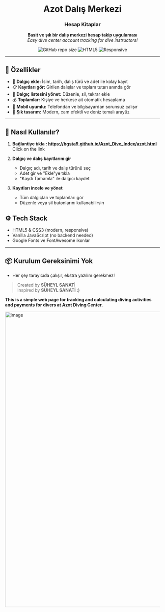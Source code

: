 <h1 align="center">Azot Dalış Merkezi</h1>
<h3 align="center">Hesap Kitaplar</h3>
<p align="center">
  <b> Basit ve şık bir dalış merkezi hesap takip uygulaması</b><br>
  <i>Easy dive center account tracking for dive instructors!</i>
</p>

<p align="center">
  <img alt="GitHub repo size" src="https://img.shields.io/github/repo-size/YOUR_GITHUB_USERNAME/YOUR_REPO_NAME?color=00a8e8&style=flat-square">
  <img alt="HTML5" src="https://img.shields.io/badge/Made%20with-HTML5-orange?logo=html5&logoColor=white&style=flat-square">
  <img alt="Responsive" src="https://img.shields.io/badge/Responsive-Yes-brightgreen?style=flat-square">
</p>

---

## 🌊 Özellikler

- 👤 **Dalgıç ekle:** İsim, tarih, dalış türü ve adet ile kolay kayıt
- 📋 **Kayıtları gör:** Girilen dalışlar ve toplam tutarı anında gör
- 🧾 **Dalgıç listesini yönet:** Düzenle, sil, tekrar ekle
- 💰 **Toplamlar:** Kişiye ve herkese ait otomatik hesaplama
- 📱 **Mobil uyumlu:** Telefondan ve bilgisayardan sorunsuz çalışır
- 🎨 **Şık tasarım:** Modern, cam efektli ve deniz temalı arayüz

---

## 🚀 Nasıl Kullanılır?

1. **Bağlantiye tıkla : https://bgsta9.github.io/Azot_Dive_Index/azot.html**  
   Click on the link

2. **Dalgıç ve dalış kayıtlarını gir**  
   - Dalgıç adı, tarih ve dalış türünü seç
   - Adet gir ve "Ekle"ye tıkla
   - "Kaydı Tamamla" ile dalgıcı kaydet

4. **Kayıtları incele ve yönet**  
   - Tüm dalgıçları ve toplamları gör
   - Düzenle veya sil butonlarını kullanabilirsin

## ⚙️ Tech Stack

- HTML5 & CSS3 (modern, responsive)
- Vanilla JavaScript (no backend needed)
- Google Fonts ve FontAwesome ikonlar

---

## 📦 Kurulum Gereksinimi Yok

- Her şey tarayıcıda çalışır, ekstra yazılım gerekmez!

> Created by **SÜHEYL SANATİ**  
> Inspired by __SÜHEYL SANATİ :)__

__This is a simple web page for tracking and calculating diving activities and payments for divers at Azot Diving Center.__

<img width="1680" height="963" alt="image" src="https://github.com/user-attachments/assets/94e3c63c-9485-4746-a7e0-57449e6ec6b3" />

